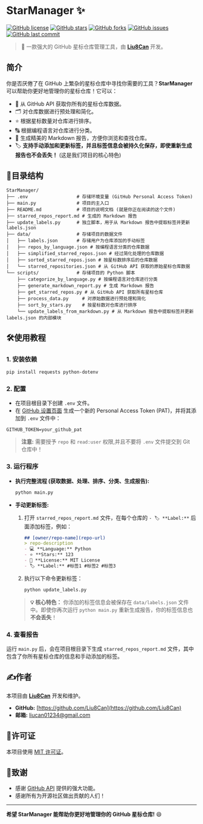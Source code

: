 # StarManager ✨

[![GitHub license](https://img.shields.io/github/license/Liu8Can/StarManager)](https://github.com/Liu8Can/StarManager/blob/main/LICENSE)
[![GitHub stars](https://img.shields.io/github/stars/Liu8Can/StarManager)](https://github.com/Liu8Can/StarManager/stargazers)
[![GitHub forks](https://img.shields.io/github/forks/Liu8Can/StarManager)](https://github.com/Liu8Can/StarManager/network/members)
[![GitHub issues](https://img.shields.io/github/issues/Liu8Can/StarManager)](https://github.com/Liu8Can/StarManager/issues)
[![GitHub last commit](https://img.shields.io/github/last-commit/Liu8Can/StarManager)](https://github.com/Liu8Can/StarManager/commits/main)

> 🌟 一款强大的 GitHub 星标仓库管理工具，由 **[Liu8Can](https://github.com/Liu8Can)** 开发。

## 简介

你是否厌倦了在 GitHub 上繁杂的星标仓库中寻找你需要的工具？**StarManager** 可以帮助你更好地管理你的星标仓库！它可以：

*   🚀 从 GitHub API 获取你所有的星标仓库数据。
*   🗂️ 对仓库数据进行预处理和简化。
*   ⭐ 根据星标数量对仓库进行排序。
*   🔠 根据编程语言对仓库进行分类。
*   📝 生成精美的 Markdown 报告，方便你浏览和查找仓库。
*   🏷️ **支持手动添加和更新标签，并且标签信息会被持久化保存，即使重新生成报告也不会丢失！** (这是我们项目的核心特色)

## 📂目录结构

```
StarManager/
├── .env                  # 存储环境变量 (GitHub Personal Access Token)
├── main.py               # 项目的主入口
├── README.md             # 项目的说明文档 (就是你正在阅读的这个文件)
├── starred_repos_report.md # 生成的 Markdown 报告
├── update_labels.py      # 独立脚本，用于从 Markdown 报告中提取标签并更新 labels.json
├── data/                 # 存储项目的数据文件
│   ├── labels.json       # 存储用户为仓库添加的手动标签
│   ├── repos_by_language.json # 按编程语言分类的仓库数据
│   ├── simplified_starred_repos.json # 经过简化处理的仓库数据
│   ├── sorted_starred_repos.json # 按星标数排序后的仓库数据
│   └── starred_repositories.json # 从 GitHub API 获取的原始星标仓库数据
└── scripts/              # 存储项目的 Python 脚本
    ├── categorize_by_language.py # 按编程语言对仓库进行分类
    ├── generate_markdown_report.py # 生成 Markdown 报告
    ├── get_starred_repos.py # 从 GitHub API 获取所有星标仓库
    ├── process_data.py     # 对原始数据进行预处理和简化
    ├── sort_by_stars.py    # 按星标数对仓库进行排序
    └── update_labels_from_markdown.py # 从 Markdown 报告中提取标签并更新 labels.json 的内部模块
```

## 🛠️使用教程

### 1. 安装依赖

```bash
pip install requests python-dotenv
```

### 2. 配置

*   在项目根目录下创建 `.env` 文件。
*   在 [GitHub 设置页面](https://github.com/settings/tokens/new) 生成一个新的 Personal Access Token (PAT)，并将其添加到 `.env` 文件中：

```
GITHUB_TOKEN=your_github_pat
```

> **注意:**  需要授予 `repo` 和 `read:user` 权限,并且不要将 `.env` 文件提交到 Git 仓库中！

### 3. 运行程序

*   **执行完整流程 (获取数据、处理、排序、分类、生成报告):**

    ```bash
    python main.py
    ```

*   **手动更新标签:**
    1. 打开 `starred_repos_report.md` 文件，在每个仓库的 `- 🏷️ **Label:**` 后面添加标签，例如：

        ```markdown
        ## [owner/repo-name](repo-url)
        > repo-description
        - 💻 **Language:** Python
        - ⭐ **Stars:** 123
        - 📜 **License:** MIT License
        - 🏷️ **Label:** #标签1 #标签2 #标签3
        ```

    2. 执行以下命令更新标签：

        ```bash
        python update_labels.py
        ```

    > **💡 核心特色：** 你添加的标签信息会被保存在 `data/labels.json` 文件中。即使你再次运行 `python main.py` 重新生成报告，你的标签信息也 **不会丢失**！

### 4. 查看报告

运行 `main.py` 后，会在项目根目录下生成 `starred_repos_report.md` 文件，其中包含了你所有星标仓库的信息和手动添加的标签。

## ✍️作者

本项目由 **[Liu8Can](https://github.com/Liu8Can)** 开发和维护。

*   **GitHub:** [https://github.com/Liu8Can](https://github.com/Liu8Can)
*   **邮箱:** liucan01234@gmail.com

## 📜许可证

本项目使用 [MIT 许可证](https://github.com/Liu8Can/StarManager/blob/main/LICENSE)。

## 🙌致谢

*   感谢 [GitHub API](https://docs.github.com/en/rest) 提供的强大功能。
*   感谢所有为开源社区做出贡献的人们！

---

**希望 StarManager 能帮助你更好地管理你的 GitHub 星标仓库!** 😄
